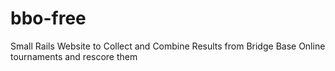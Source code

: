 # bbo-free
Small Rails Website to Collect and Combine Results from Bridge Base Online tournaments and rescore them
